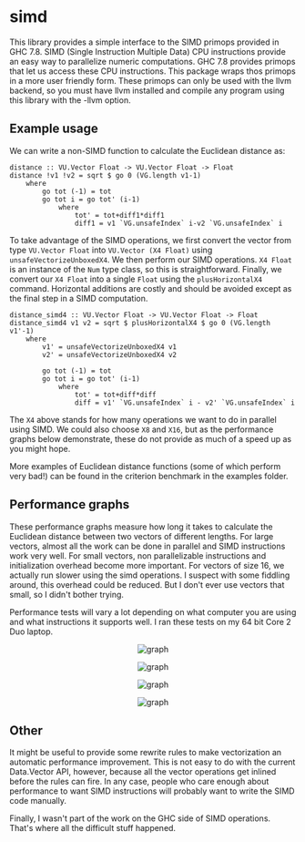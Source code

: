 simd
====

This library provides a simple interface to the SIMD primops provided in GHC 7.8.
SIMD (Single Instruction Multiple Data) CPU instructions provide an easy way to parallelize numeric computations. 
GHC 7.8 provides primops that let us access these CPU instructions. 
This package wraps thos primops in a more user friendly form.
These primops can only be used with the llvm backend, so you must have llvm installed and compile any program using this library with the -llvm option.

Example usage
------------

We can write a non-SIMD function to calculate the Euclidean distance as:

    distance :: VU.Vector Float -> VU.Vector Float -> Float
    distance !v1 !v2 = sqrt $ go 0 (VG.length v1-1)
        where
            go tot (-1) = tot
            go tot i = go tot' (i-1)
                where
                    tot' = tot+diff1*diff1
                    diff1 = v1 `VG.unsafeIndex` i-v2 `VG.unsafeIndex` i

To take advantage of the SIMD operations, we first convert the vector from type `VU.Vector Float` into `VU.Vector (X4 Float)` using `unsafeVectorizeUnboxedX4`.
We then perform our SIMD operations.
`X4 Float` is an instance of the `Num` type class, so this is straightforward.
Finally, we convert our `X4 Float` into a single `Float` using the `plusHorizontalX4` command.
Horizontal additions are costly and should be avoided except as the final step in a SIMD computation.

    distance_simd4 :: VU.Vector Float -> VU.Vector Float -> Float
    distance_simd4 v1 v2 = sqrt $ plusHorizontalX4 $ go 0 (VG.length v1'-1)
        where
            v1' = unsafeVectorizeUnboxedX4 v1
            v2' = unsafeVectorizeUnboxedX4 v2
            
            go tot (-1) = tot
            go tot i = go tot' (i-1)
                where
                    tot' = tot+diff*diff
                    diff = v1' `VG.unsafeIndex` i - v2' `VG.unsafeIndex` i
                
The `X4` above stands for how many operations we want to do in parallel using SIMD.
We could also choose `X8` and `X16`, but as the performance graphs below demonstrate, these do not provide as much of a speed up as you might hope.

More examples of Euclidean distance functions (some of which perform very bad!) can be found in the criterion benchmark in the examples folder.
    
                
Performance graphs
-------

These performance graphs measure how long it takes to calculate the Euclidean distance between two vectors of different lengths.
For large vectors, almost all the work can be done in parallel and SIMD instructions work very well.
For small vectors, non parallelizable instructions and initialization overhead become more important.
For vectors of size 16, we actually run slower using the simd operations.
I suspect with some fiddling around, this overhead could be reduced.
But I don't ever use vectors that small, so I didn't bother trying.

Performance tests will vary a lot depending on what computer you are using and what instructions it supports well.
I ran these tests on my 64 bit Core 2 Duo laptop.

<p align=center>
<img src="http://izbicki.me/public/cs/github/summary16000.png" alt="graph" />
</p>
<p align=center>
<img src="http://izbicki.me/public/cs/github/summary1600.png" alt="graph" />
</p>
<p align=center>
<img src="http://izbicki.me/public/cs/github/summary160.png" alt="graph" />
</p>
<p align=center>
<img src="http://izbicki.me/public/cs/github/summary16.png" alt="graph" />
</p>

Other
------

It might be useful to provide some rewrite rules to make vectorization an automatic performance improvement.
This is not easy to do with the current Data.Vector API, however, because all the vector operations get inlined before the rules can fire.
In any case, people who care enough about performance to want SIMD instructions will probably want to write the SIMD code manually.

Finally, I wasn't part of the work on the GHC side of SIMD operations.  
That's where all the difficult stuff happened.
